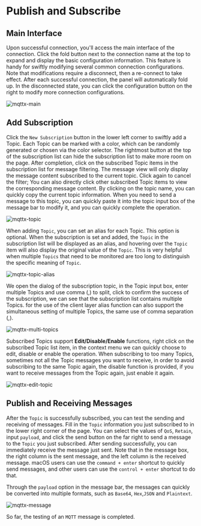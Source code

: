 # Publish and Subscribe

## Main Interface

Upon successful connection, you'll access the main interface of the connection. Click the fold button next to the connection name at the top to expand and display the basic configuration information. This feature is handy for swiftly modifying several common connection configurations. Note that modifications require a disconnect, then a re-connect to take effect. After each successful connection, the panel will automatically fold up. In the disconnected state, you can click the configuration button on the right to modify more connection configurations.

![mqttx-main](/images/mqttx-main.png)

## Add Subscription

Click the `New Subscription` button in the lower left corner to swiftly add a Topic. Each Topic can be marked with a color, which can be randomly generated or chosen via the color selector. The rightmost button at the top of the subscription list can hide the subscription list to make more room on the page. After completion, click on the subscribed Topic items in the subscription list for message filtering. The message view will only display the message content subscribed to the current topic. Click again to cancel the filter; You can also directly click other subscribed Topic items to view the corresponding message content. By clicking on the topic name, you can quickly copy the current topic information. When you need to send a message to this topic, you can quickly paste it into the topic input box of the message bar to modify it, and you can quickly complete the operation.

![mqttx-topic](/images/mqttx-topic.png)

When adding `Topic`, you can set an alias for each Topic. This option is optional. When the subscription is set and added, the `Topic` in the subscription list will be displayed as an alias, and hovering over the `Topic` item will also display the original value of the `Topic`. This is very helpful when multiple `Topics` that need to be monitored are too long to distinguish the specific meaning of `Topic`.

![mqttx-topic-alias](/images/mqttx-topic-alias.png)

We open the dialog of the subscription topic, in the Topic input box, enter multiple Topics and use comma (,) to split, click to confirm the success of the subscription, we can see that the subscription list contains multiple Topics. for the use of the client layer alias function can also support the simultaneous setting of multiple Topics, the same use of comma separation (,).

![mqttx-multi-topics](/images/mqttx-multi-topics.png)

Subscribed Topics support **Edit/Disable/Enable** functions, right click on the subscribed Topic list item, in the context menu we can quickly choose to edit, disable or enable the operation. When subscribing to too many Topics, sometimes not all the Topic messages you want to receive, in order to avoid subscribing to the same Topic again, the disable function is provided, if you want to receive messages from the Topic again, just enable it again.

![mqttx-edit-topic](/images/mqttx-edit-topic.png)

## Publish and Receiving Messages

After the `Topic` is successfully subscribed, you can test the sending and receiving of messages. Fill in the `Topic` information you just subscribed to in the lower right corner of the page. You can select the values of `QoS`, `Retain`, input `payload`, and click the send button on the far right to send a message to the `Topic` you just subscribed. After sending successfully, you can immediately receive the message just sent. Note that in the message box, the right column is the sent message, and the left column is the received message. macOS users can use the `command + enter` shortcut to quickly send messages, and other users can use the `control + enter` shortcut to do that.

Through the `payload` option in the message bar, the messages can quickly be converted into multiple formats, such as `Base64`, `Hex`,`JSON` and `Plaintext`.

![mqttx-message](/images/mqttx-message.png)

So far, the testing of an `MQTT` message is completed.
